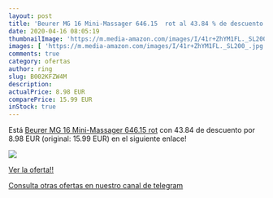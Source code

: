 ```yaml
---
layout: post
title: 'Beurer MG 16 Mini-Massager 646.15  rot al 43.84 % de descuento'
date: 2020-04-16 08:05:19
thumbnailImage: 'https://m.media-amazon.com/images/I/41r+ZhYM1FL._SL200_.jpg'
images: [ 'https://m.media-amazon.com/images/I/41r+ZhYM1FL._SL200_.jpg' ]
comments: true
category: ofertas
author: ring
slug: B002KFZW4M
description:
actualPrice: 8.98 EUR
comparePrice: 15.99 EUR
inStock: true
---
```


Está [Beurer MG 16 Mini-Massager 646.15  rot](https://www.amazon.com/dp/B002KFZW4M/?tag=redken08-20) con 43.84 de descuento por 8.98 EUR (original: 15.99 EUR) en el siguiente enlace!

[![](https://m.media-amazon.com/images/I/41r+ZhYM1FL._SL200_.jpg)](https://www.amazon.com/dp/B002KFZW4M/?tag=redken08-20)

[Ver la oferta!!](https://www.amazon.com/dp/B002KFZW4M/?tag=redken08-20)

[Consulta otras ofertas en nuestro canal de telegram](https://t.me/s/ofertas25)
